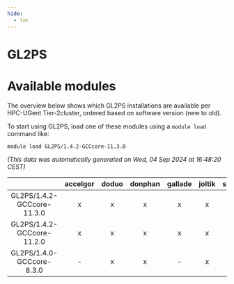 ```yaml
---
hide:
  - toc
---
```


GL2PS
=====

# Available modules


The overview below shows which GL2PS installations are available per HPC-UGent Tier-2cluster, ordered based on software version (new to old).

To start using GL2PS, load one of these modules using a `module load` command like:

```shell
module load GL2PS/1.4.2-GCCcore-11.3.0
```

*(This data was automatically generated on Wed, 04 Sep 2024 at 16:48:20 CEST)*  

| |accelgor|doduo|donphan|gallade|joltik|shinx|skitty|
| :---: | :---: | :---: | :---: | :---: | :---: | :---: | :---: |
|GL2PS/1.4.2-GCCcore-11.3.0|x|x|x|x|x|-|x|
|GL2PS/1.4.2-GCCcore-11.2.0|x|x|x|x|x|-|x|
|GL2PS/1.4.0-GCCcore-8.3.0|-|x|x|-|x|-|x|
